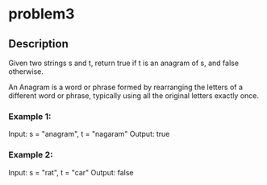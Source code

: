 # problem3
## Description
Given two strings s and t, return true if t is an anagram of s, and false otherwise.

An Anagram is a word or phrase formed by rearranging the letters of a different word or phrase, typically using all the original letters exactly once.

 
### Example 1:

Input: s = "anagram", t = "nagaram"
Output: true
### Example 2:

Input: s = "rat", t = "car"
Output: false
 
